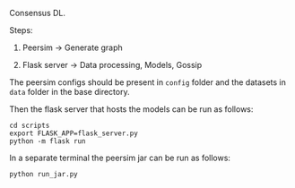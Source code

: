 Consensus DL.

Steps:

1.  Peersim -> Generate graph

2.  Flask server -> Data processing, Models, Gossip

The peersim configs should be present in `config` folder and the datasets in `data` folder in the base directory.

Then the flask server that hosts the models can be run as follows:

```
cd scripts
export FLASK_APP=flask_server.py
python -m flask run
```

In a separate terminal the peersim jar can be run as follows:

```
python run_jar.py
```
